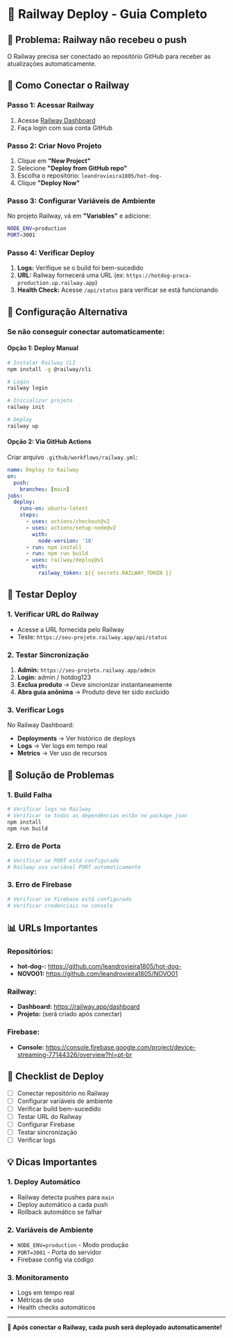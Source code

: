 # 🚂 Railway Deploy - Guia Completo

## 🎯 Problema: Railway não recebeu o push

O Railway precisa ser conectado ao repositório GitHub para receber as atualizações automaticamente.

## 🚀 Como Conectar o Railway

### **Passo 1: Acessar Railway**
1. Acesse [Railway Dashboard](https://railway.app/dashboard)
2. Faça login com sua conta GitHub

### **Passo 2: Criar Novo Projeto**
1. Clique em **"New Project"**
2. Selecione **"Deploy from GitHub repo"**
3. Escolha o repositório: `leandrovieira1805/hot-dog-`
4. Clique **"Deploy Now"**

### **Passo 3: Configurar Variáveis de Ambiente**
No projeto Railway, vá em **"Variables"** e adicione:
```bash
NODE_ENV=production
PORT=3001
```

### **Passo 4: Verificar Deploy**
1. **Logs:** Verifique se o build foi bem-sucedido
2. **URL:** Railway fornecerá uma URL (ex: `https://hotdog-praca-production.up.railway.app`)
3. **Health Check:** Acesse `/api/status` para verificar se está funcionando

## 🔧 Configuração Alternativa

### **Se não conseguir conectar automaticamente:**

#### **Opção 1: Deploy Manual**
```bash
# Instalar Railway CLI
npm install -g @railway/cli

# Login
railway login

# Inicializar projeto
railway init

# Deploy
railway up
```

#### **Opção 2: Via GitHub Actions**
Criar arquivo `.github/workflows/railway.yml`:
```yaml
name: Deploy to Railway
on:
  push:
    branches: [main]
jobs:
  deploy:
    runs-on: ubuntu-latest
    steps:
      - uses: actions/checkout@v2
      - uses: actions/setup-node@v2
        with:
          node-version: '18'
      - run: npm install
      - run: npm run build
      - uses: railway/deploy@v1
        with:
          railway_token: ${{ secrets.RAILWAY_TOKEN }}
```

## 🧪 Testar Deploy

### **1. Verificar URL do Railway**
- Acesse a URL fornecida pelo Railway
- Teste: `https://seu-projeto.railway.app/api/status`

### **2. Testar Sincronização**
1. **Admin:** `https://seu-projeto.railway.app/admin`
2. **Login:** admin / hotdog123
3. **Exclua produto** → Deve sincronizar instantaneamente
4. **Abra guia anônima** → Produto deve ter sido excluído

### **3. Verificar Logs**
No Railway Dashboard:
- **Deployments** → Ver histórico de deploys
- **Logs** → Ver logs em tempo real
- **Metrics** → Ver uso de recursos

## 🚨 Solução de Problemas

### **1. Build Falha**
```bash
# Verificar logs no Railway
# Verificar se todas as dependências estão no package.json
npm install
npm run build
```

### **2. Erro de Porta**
```bash
# Verificar se PORT está configurado
# Railway usa variável PORT automaticamente
```

### **3. Erro de Firebase**
```bash
# Verificar se Firebase está configurado
# Verificar credenciais no console
```

## 📊 URLs Importantes

### **Repositórios:**
- **hot-dog-:** https://github.com/leandrovieira1805/hot-dog-
- **NOVO01:** https://github.com/leandrovieira1805/NOVO01

### **Railway:**
- **Dashboard:** https://railway.app/dashboard
- **Projeto:** (será criado após conectar)

### **Firebase:**
- **Console:** https://console.firebase.google.com/project/device-streaming-77144326/overview?hl=pt-br

## 🎯 Checklist de Deploy

- [ ] Conectar repositório no Railway
- [ ] Configurar variáveis de ambiente
- [ ] Verificar build bem-sucedido
- [ ] Testar URL do Railway
- [ ] Configurar Firebase
- [ ] Testar sincronização
- [ ] Verificar logs

## 💡 Dicas Importantes

### **1. Deploy Automático**
- Railway detecta pushes para `main`
- Deploy automático a cada push
- Rollback automático se falhar

### **2. Variáveis de Ambiente**
- `NODE_ENV=production` - Modo produção
- `PORT=3001` - Porta do servidor
- Firebase config via código

### **3. Monitoramento**
- Logs em tempo real
- Métricas de uso
- Health checks automáticos

---

**🎉 Após conectar o Railway, cada push será deployado automaticamente!** 